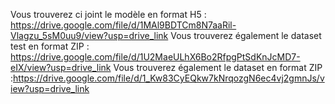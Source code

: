 Vous trouverez ci joint le modèle en format H5 : https://drive.google.com/file/d/1MAl9BDTCm8N7aaRil-Vlagzu_5sM0uu9/view?usp=drive_link
Vous trouverez également le dataset test en format ZIP : https://drive.google.com/file/d/1U2MaeULhX6Bo2RfpgPtSdKnJcMD7-eIX/view?usp=drive_link
Vous trouverez également le dataset en format ZIP :https://drive.google.com/file/d/1_Kw83CyEQkw7kNrqozgN6ec4vj2gmnJs/view?usp=drive_link
